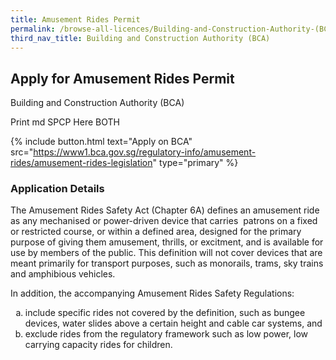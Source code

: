 ```yaml
---
title: Amusement Rides Permit
permalink: /browse-all-licences/Building-and-Construction-Authority-(BCA)/Amusement-Rides-Permit
third_nav_title: Building and Construction Authority (BCA)
---
```


## Apply for Amusement Rides Permit

Building and Construction Authority (BCA)

Print md SPCP Here BOTH

{% include button.html text="Apply on BCA" src="https://www1.bca.gov.sg/regulatory-info/amusement-rides/amusement-rides-legislation" type="primary" %}

### Application Details

<p>The Amusement Rides Safety Act (Chapter 6A) defines an amusement ride as any mechanised or power-driven device that carries &nbsp;patrons on a fixed or restricted course, or within a defined area, designed for the primary purpose of giving them amusement, thrills, or excitment, and is available for use by members of the public. This definition will not cover devices that are meant primarily for transport purposes, such as monorails, trams, sky trains and amphibious vehicles.</p>
<p>In addition, the accompanying Amusement Rides Safety Regulations:</p>
<ol style="list-style-type: lower-alpha;">
<li>include specific rides not covered by the definition, such as bungee devices, water slides above a certain height and cable car systems, and</li>
<li>exclude rides from the regulatory framework such as low power, low carrying capacity rides for children.</li>
</ol>

